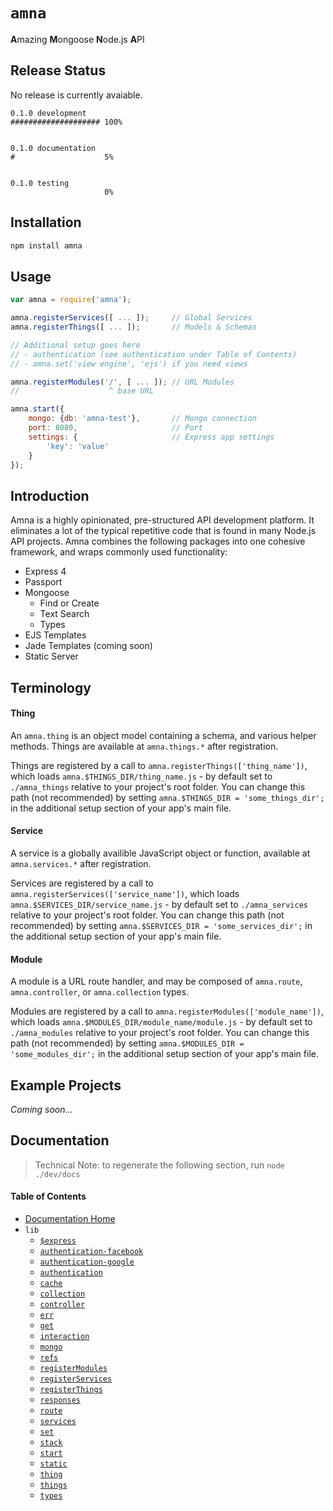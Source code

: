 # `amna`

<b>A</b>mazing <b>M</b>ongoose <b>N</b>ode.js <b>A</b>PI

## Release Status

No release is currently avaiable.

```
0.1.0 development
#################### 100%


0.1.0 documentation
#                    5%


0.1.0 testing
                     0%
```

## Installation

```bash
npm install amna
```

## Usage

```JavaScript
var amna = require('amna');

amna.registerServices([ ... ]);     // Global Services
amna.registerThings([ ... ]);       // Models & Schemas

// Additional setup goes here
// - authentication (see authentication under Table of Contents)
// - amna.set('view engine', 'ejs') if you need views

amna.registerModules('/', [ ... ]); // URL Modules
//                    ^ base URL

amna.start({
    mongo: {db: 'amna-test'},       // Mongo connection
    port: 8080,                     // Port
    settings: {                     // Express app settings
        'key': 'value'
    }
});
```

## Introduction

Amna is a highly opinionated, pre-structured API development platform. It eliminates a lot of the typical repetitive code that is found in many Node.js API projects. Amna combines the following packages into one cohesive framework, and wraps commonly used functionality:

- Express 4
- Passport
- Mongoose
    - Find or Create
    - Text Search
    - Types
- EJS Templates
- Jade Templates (coming soon)
- Static Server

## Terminology

#### Thing

An `amna.thing` is an object model containing a schema, and various helper methods. Things are available at `amna.things.*` after registration.

Things are registered by a call to `amna.registerThings(['thing_name'])`, which loads `amna.$THINGS_DIR/thing_name.js` - by default set to `./amna_things` relative to your project's root folder. You can change this path (not recommended) by setting `amna.$THINGS_DIR = 'some_things_dir';` in the additional setup section of your app's main file. 

#### Service

A service is a globally availible JavaScript object or function, available at `amna.services.*` after registration.

Services are registered by a call to `amna.registerServices(['service_name'])`, which loads `amna.$SERVICES_DIR/service_name.js` - by default set to `./amna_services` relative to your project's root folder. You can change this path (not recommended) by setting `amna.$SERVICES_DIR = 'some_services_dir';` in the additional setup section of your app's main file.

#### Module

A module is a URL route handler, and may be composed of `amna.route`, `amna.controller`, or `amna.collection` types.

Modules are registered by a call to `amna.registerModules(['module_name'])`, which loads `amna.$MODULES_DIR/module_name/module.js` - by default set to `./amna_modules` relative to your project's root folder. You can change this path (not recommended) by setting `amna.$MODULES_DIR = 'some_modules_dir';` in the additional setup section of your app's main file.

## Example Projects

*Coming soon...*

## Documentation

> Technical Note: to regenerate the following section, run `node ./dev/docs`

<!-- -toc- -->
#### Table of Contents

- [Documentation Home](../../#documentation)
- `lib`
    - [`$express`](docs/lib/$express.md#amnaexpress)
    - [`authentication-facebook`](docs/lib/authentication-facebook.md#amnaauthentication-facebook)
    - [`authentication-google`](docs/lib/authentication-google.md#amnaauthentication-google)
    - [`authentication`](docs/lib/authentication.md#amnaauthentication)
    - [`cache`](docs/lib/cache.md#amnacache)
    - [`collection`](docs/lib/collection.md#amnacollection)
    - [`controller`](docs/lib/controller.md#amnacontroller)
    - [`err`](docs/lib/err.md#amnaerr)
    - [`get`](docs/lib/get.md#amnaget)
    - [`interaction`](docs/lib/interaction.md#amnainteraction)
    - [`mongo`](docs/lib/mongo.md#amnamongo)
    - [`refs`](docs/lib/refs.md#amnarefs)
    - [`registerModules`](docs/lib/registerModules.md#amnaregistermodules)
    - [`registerServices`](docs/lib/registerServices.md#amnaregisterservices)
    - [`registerThings`](docs/lib/registerThings.md#amnaregisterthings)
    - [`responses`](docs/lib/responses.md#amnaresponses)
    - [`route`](docs/lib/route.md#amnaroute)
    - [`services`](docs/lib/services.md#amnaservices)
    - [`set`](docs/lib/set.md#amnaset)
    - [`stack`](docs/lib/stack.md#amnastack)
    - [`start`](docs/lib/start.md#amnastart)
    - [`static`](docs/lib/static.md#amnastatic)
    - [`thing`](docs/lib/thing.md#amnathing)
    - [`things`](docs/lib/things.md#amnathings)
    - [`types`](docs/lib/types.md#amnatypes)

<!-- - -->
